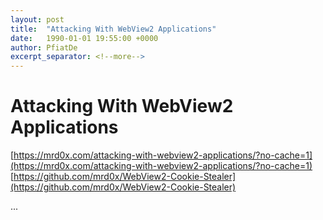 ```yaml
---
layout: post
title:  "Attacking With WebView2 Applications"
date:   1990-01-01 19:55:00 +0000
author: PfiatDe
excerpt_separator: <!--more-->
---
```


# Attacking With WebView2 Applications
[https://mrd0x.com/attacking-with-webview2-applications/?no-cache=1](https://mrd0x.com/attacking-with-webview2-applications/?no-cache=1)
[https://github.com/mrd0x/WebView2-Cookie-Stealer](https://github.com/mrd0x/WebView2-Cookie-Stealer)

...
<!--more-->
